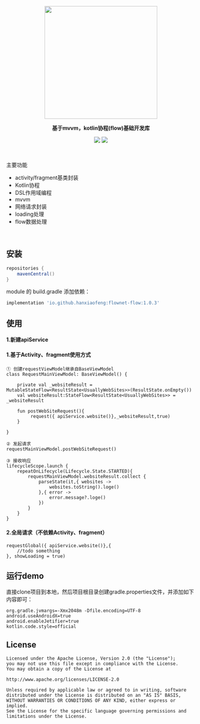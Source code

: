 
<p align="center"><img src="https://gimg2.baidu.com/image_search/src=http%3A%2F%2Fhbimg.huabanimg.com%2Fc8c0c98749dadff0a55f0dda33433f2bde7040fe12c4e-1GDsbS_fw658&refer=http%3A%2F%2Fhbimg.huabanimg.com&app=2002&size=f9999,10000&q=a80&n=0&g=0n&fmt=auto?sec=1652497061&t=ce7f9f0622ca3361d9cdc68cd731663f" width="300"/>

<p align="center"><strong>基于mvvm，kotlin协程(flow)基础开发库</strong></p>

<p align="center">
<img src="https://img.shields.io/badge/language-kotlin-orange.svg"/>
<img src="https://img.shields.io/badge/license-Apache-blue"/>
</p>

<br>

主要功能

- activity/fragment基类封装
- Kotlin协程
- DSL作用域编程
- mvvm
- 网络请求封装
- loading处理
- flow数据处理
<br>

## 安装

```groovy
repositories {
    mavenCentral()
}
```

module 的 build.gradle 添加依赖：

```groovy
implementation 'io.github.hanxiaofeng:flownet-flow:1.0.3'
```

## 使用

#### 1.新建apiService

#### 1.基于Activity、fragment使用方式

```
① 创建requestViewModel继承自BaseViewModel
class RequestMainViewModel: BaseViewModel() {

    private val _websiteResult = MutableStateFlow<ResultState<UsuallyWebSites>>(ResultState.onEmpty())
    val websiteResult:StateFlow<ResultState<UsuallyWebSites>> = _websiteResult

    fun postWebSiteRequest(){
         request({ apiService.website()},_websiteResult,true)
    }

}

② 发起请求
requestMainViewModel.postWebSiteRequest()

③ 接收响应
lifecycleScope.launch {
    repeatOnLifecycle(Lifecycle.State.STARTED){
        requestMainViewModel.websiteResult.collect {
            parseState(it,{ websites ->
                websites.toString().loge()
            },{ error ->
                error.message?.loge()
            })
        }
    }
}

```

#### 2.全局请求（不依赖Activity、fragment）

```
requestGlobal({ apiService.website()},{
    //todo something
}, showLoading = true)
```

## 运行demo

直接clone项目到本地，然后项目根目录创建gradle.properties文件，并添加如下内容即可：

```
org.gradle.jvmargs=-Xmx2048m -Dfile.encoding=UTF-8
android.useAndroidX=true
android.enableJetifier=true
kotlin.code.style=official
```

## License

```
Licensed under the Apache License, Version 2.0 (the "License");
you may not use this file except in compliance with the License.
You may obtain a copy of the License at

http://www.apache.org/licenses/LICENSE-2.0

Unless required by applicable law or agreed to in writing, software
distributed under the License is distributed on an "AS IS" BASIS,
WITHOUT WARRANTIES OR CONDITIONS OF ANY KIND, either express or implied.
See the License for the specific language governing permissions and
limitations under the License.
```

